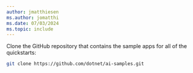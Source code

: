 ```yaml
---
author: jmatthiesen
ms.author: jomatthi
ms.date: 07/03/2024
ms.topic: include
---
```


Clone the GitHub repository that contains the sample apps for all of the quickstarts:

```bash
git clone https://github.com/dotnet/ai-samples.git
```

